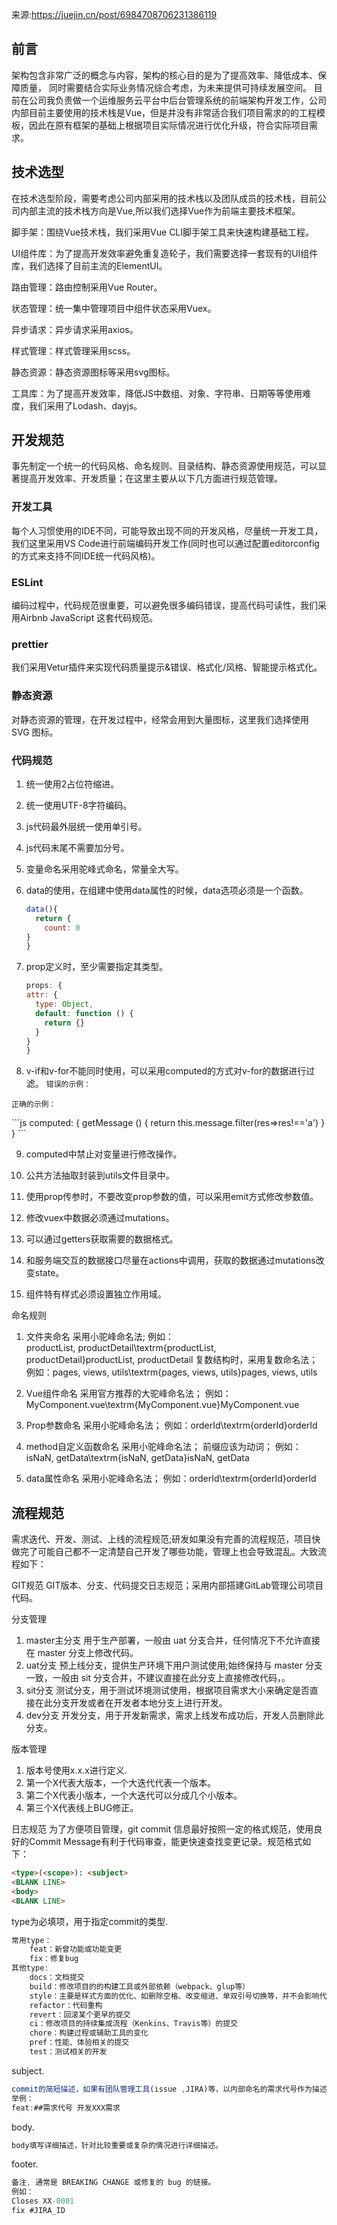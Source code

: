 来源:https://juejin.cn/post/6984708706231386119

## 前言

架构包含非常广泛的概念与内容，架构的核心目的是为了提高效率、降低成本、保障质量， 同时需要结合实际业务情况综合考虑，为未来提供可持续发展空间。
目前在公司我负责做一个运维服务云平台中后台管理系统的前端架构开发工作，公司内部目前主要使用的技术栈是Vue，但是并没有非常适合我们项目需求的的工程模板，因此在原有框架的基础上根据项目实际情况进行优化升级，符合实际项目需求。

## 技术选型

在技术选型阶段，需要考虑公司内部采用的技术栈以及团队成员的技术栈，目前公司内部主流的技术栈方向是Vue,所以我们选择Vue作为前端主要技术框架。


脚手架：围绕Vue技术栈，我们采用Vue CLI脚手架工具来快速构建基础工程。


UI组件库：为了提高开发效率避免重复造轮子，我们需要选择一套现有的UI组件库，我们选择了目前主流的ElementUI。


路由管理：路由控制采用Vue Router。


状态管理：统一集中管理项目中组件状态采用Vuex。


异步请求：异步请求采用axios。


样式管理：样式管理采用scss。


静态资源：静态资源图标等采用svg图标。


工具库：为了提高开发效率，降低JS中数组、对象、字符串、日期等等使用难度，我们采用了Lodash、dayjs。

## 开发规范

事先制定一个统一的代码风格、命名规则、目录结构、静态资源使用规范，可以显著提高开发效率、开发质量；在这里主要从以下几方面进行规范管理。

### 开发工具

每个人习惯使用的IDE不同，可能导致出现不同的开发风格，尽量统一开发工具，我们这里采用VS Code进行前端编码开发工作(同时也可以通过配置editorconfig的方式来支持不同IDE统一代码风格)。

### ESLint

编码过程中，代码规范很重要，可以避免很多编码错误，提高代码可读性，我们采用Airbnb JavaScript 这套代码规范。

### prettier

我们采用Vetur插件来实现代码质量提示&错误、格式化/风格、智能提示格式化。

### 静态资源

对静态资源的管理，在开发过程中，经常会用到大量图标，这里我们选择使用 SVG 图标。

### 代码规范

1. 
   统一使用2占位符缩进。

2. 
   统一使用UTF-8字符编码。

3. 
   js代码最外层统一使用单引号。

4. 
   js代码末尾不需要加分号。

5. 
   变量命名采用驼峰式命名，常量全大写。

6. data的使用，在组建中使用data属性的时候，data选项必须是一个函数。
   
     ```js
     data(){
       return {
         count: 0
    }
     }
     ```
     
     
     
7. prop定义时，至少需要指定其类型。
   
    ```js
    props: {
    attr: {
      type: Object,
      default: function () {
        return {}
      }
    }
    }
    ```
    
    


8. v-if和v-for不能同时使用，可以采用computed的方式对v-for的数据进行过滤。
`错误的示例：`
<div v-for="item in message" v-if="item!=='a'"></div>

`正确的示例：`

<div v-for="item in getMessage"></div>
```js
computed: {
  getMessage () {
    return this.message.filter(res=>res!=='a')
  }
}
```




9. computed中禁止对变量进行修改操作。


10. 公共方法抽取封装到utils文件目录中。


11. 使用prop传参时，不要改变prop参数的值，可以采用emit方式修改参数值。


12. 修改vuex中数据必须通过mutations。


13. 可以通过getters获取需要的数据格式。


14. 和服务端交互的数据接口尽量在actions中调用，获取的数据通过mutations改变state。


15. 组件特有样式必须设置独立作用域。




命名规则


1. 文件夹命名
采用小驼峰命名法;
例如：productList, productDetail\textrm{productList, productDetail}productList, productDetail
复数结构时，采用复数命名法；
例如：pages, views, utils\textrm{pages, views, utils}pages, views, utils


2. Vue组件命名
采用官方推荐的大驼峰命名法；
例如：MyComponent.vue\textrm{MyComponent.vue}MyComponent.vue


3. Prop参数命名
采用小驼峰命名法；
例如：orderId\textrm{orderId}orderId


4. method自定义函数命名
采用小驼峰命名法；
前缀应该为动词；
例如：isNaN, getData\textrm{isNaN, getData}isNaN, getData


5. data属性命名
采用小驼峰命名法；
例如：orderId\textrm{orderId}orderId



## 流程规范

需求迭代、开发、测试、上线的流程规范;研发如果没有完善的流程规范，项目快做完了可能自己都不一定清楚自己开发了哪些功能，管理上也会导致混乱。大致流程如下：

GIT规范
GIT版本、分支、代码提交日志规范；采用内部搭建GitLab管理公司项目代码。


分支管理

1. master主分支 
用于生产部署，一般由 uat 分支合并，任何情况下不允许直接在 master 分支上修改代码。
2. uat分支 
预上线分支，提供生产环境下用户测试使用;始终保持与 master 分支一致，一般由 sit 分支合并，不建议直接在此分支上直接修改代码，。
3. sit分支
测试分支，用于测试环境测试使用，根据项目需求大小来确定是否直接在此分支开发或者在开发者本地分支上进行开发。
4. dev分支
开发分支，用于开发新需求，需求上线发布成功后，开发人员删除此分支。



版本管理

1. 版本号使用x.x.x进行定义.
2. 第一个X代表大版本，一个大迭代代表一个版本。 
3. 第二个X代表小版本，一个大迭代可以分成几个小版本。 
4. 第三个X代表线上BUG修正。



日志规范
为了方便项目管理，git commit 信息最好按照一定的格式规范，使用良好的Commit Message有利于代码审查，能更快速查找变更记录。规范格式如下：

```html
<type>(<scope>): <subject>
<BLANK LINE>
<body>
<BLANK LINE>
```



<footer>


type为必填项，用于指定commit的类型.

```js
常用type：
    feat：新曾功能或功能变更
    fix：修复bug
其他type:    
    docs：文档提交
    build：修改项目的的构建工具或外部依赖（webpack、glup等）
    style：主要是样式方面的优化、如删除空格、改变缩进、单双引号切换等，并不会影响代码逻辑的修改
    refactor：代码重构
    revert：回滚某个更早的提交
    ci：修改项目的持续集成流程（Kenkins、Travis等）的提交
    chore：构建过程或辅助工具的变化
    pref：性能、体验相关的提交
    test：测试相关的开发
```


subject.

```js
commit的简短描述，如果有团队管理工具(issue ,JIRA)等，以内部命名的需求代号作为描述信息的一部分。
举例：
feat:##需求代号 开发XXX需求
```


body.

```js
body填写详细描述，针对比较重要或复杂的情况进行详细描述。
```


footer.

```js
备注, 通常是 BREAKING CHANGE 或修复的 bug 的链接。
例如：
Closes XX-0001
fix #JIRA_ID
```

